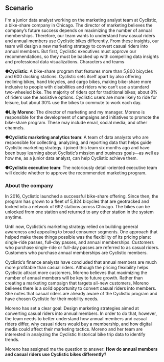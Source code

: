 ## Scenario
I'm a junior data analyst working on the marketing analyst team at Cyclistic, a bike-share
company in Chicago. The director of marketing believes the company’s future success
depends on maximizing the number of annual memberships. Therefore, our team wants to
understand how casual riders and annual members use Cyclistic bikes differently. From these
insights, our team will design a new marketing strategy to convert casual riders into annual
members. But first, Cyclistic executives must approve our recommendations, so they must be
backed up with compelling data insights and professional data visualizations.
Characters and teams

●**Cyclistic**:  A bike-share program that features more than 5,800 bicycles and 600
docking stations. Cyclistic sets itself apart by also offering reclining bikes, hand
tricycles, and cargo bikes, making bike-share more inclusive to people with disabilities
and riders who can’t use a standard two-wheeled bike. The majority of riders opt for
traditional bikes; about 8% of riders use the assistive options. Cyclistic users are more
likely to ride for leisure, but about 30% use the bikes to commute to work each day.

●**Lily Moreno**:  The director of marketing and my manager. Moreno is responsible for
the development of campaigns and initiatives to promote the bike-share program.
These may include email, social media, and other channels.

●**Cyclistic marketing analytics team**: A team of data analysts who are responsible for
collecting, analyzing, and reporting data that helps guide Cyclistic marketing strategy.
i joined this team six months ago and have been busy learning about Cyclistic’s
mission and business goals—as well as how me, as a junior data analyst, can help
Cyclistic achieve them.

●**Cyclistic executive team**: The notoriously detail-oriented executive team will decide
whether to approve the recommended marketing program.

### About the company

In 2016, Cyclistic launched a successful bike-share offering. Since then, the program has grown
to a fleet of 5,824 bicycles that are geotracked and locked into a network of 692 stations
across Chicago. The bikes can be unlocked from one station and returned to any other station
in the system anytime.

Until now, Cyclistic’s marketing strategy relied on building general awareness and appealing to
broad consumer segments. One approach that helped make these things possible was the
flexibility of its pricing plans: single-ride passes, full-day passes, and annual memberships.
Customers who purchase single-ride or full-day passes are referred to as casual riders.
Customers who purchase annual memberships are Cyclistic members.

Cyclistic’s finance analysts have concluded that annual members are much more profitable
than casual riders. Although the pricing flexibility helps Cyclistic attract more customers,
Moreno believes that maximizing the number of annual members will be key to future growth.
Rather than creating a marketing campaign that targets all-new customers, Moreno believes
there is a solid opportunity to convert casual riders into members. She notes that casual riders
are already aware of the Cyclistic program and have chosen Cyclistic for their mobility needs.

Moreno has set a clear goal: Design marketing strategies aimed at converting casual riders into
annual members. In order to do that, however, the team needs to better understand how
annual members and casual riders differ, why casual riders would buy a membership, and how
digital media could affect their marketing tactics. Moreno and her team are interested in
analyzing the Cyclistic historical bike trip data to identify trends.

Moreno has assigned me the question to answer: **How do annual members and casual
riders use Cyclistic bikes differently?**
